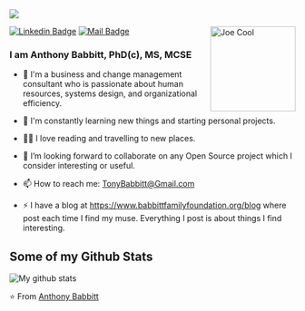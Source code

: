 <img align="center" src="https://raw.githubusercontent.com/abbabbitttt/images/anthonybabbitt.png"/>

[![Linkedin Badge](https://img.shields.io/badge/-Anthony%20Babbitt-blue?style=flat-square&logo=Linkedin&logoColor=white&link=https://www.linkedin.com/in/babbittanthony/)](https://www.linkedin.com/in/babbittanthony/)
[![Mail Badge](https://img.shields.io/badge/-TonyBabbitt@Gmail.com-8B89CC?style=flat-square&logo=Protonmail&logoColor=white&link=mailto:tonybabbitt@gmail.com)](mailto:tonybabbitt@gmail.com)
<a href="https://www.BabbittFamilyFoundation.org/"><img alt="Joe Cool" src="https://i.pinimg.com/236x/98/fc/3e/98fc3e30e7739ff32489465f1259161c--streng-snoopy.jpg" align="right" height="150" /></a>

### I am Anthony Babbitt, PhD(c), MS, MCSE

- 🔭 I'm a business and change management consultant who is passionate about human resources, systems design, and organizational efficiency.

- 🌱 I'm constantly learning new things and starting personal projects. 

- 🚴‍♂️ I love reading and travelling to new places.

- 👯 I’m looking forward to collaborate on any Open Source project which I consider interesting or useful.

- 📫 How to reach me: TonyBabbitt@Gmail.com

- ⚡ I have a blog at https://www.babbittfamilyfoundation.org/blog where post each time I find my muse. Everything I post is about things I find interesting.

## Some of my Github Stats
![My github stats](https://github-readme-stats.vercel.app/api?username=abbabbitttt&show_icons=true)

⭐️ From [Anthony Babbitt](https://github.com/abbabbitttt)
